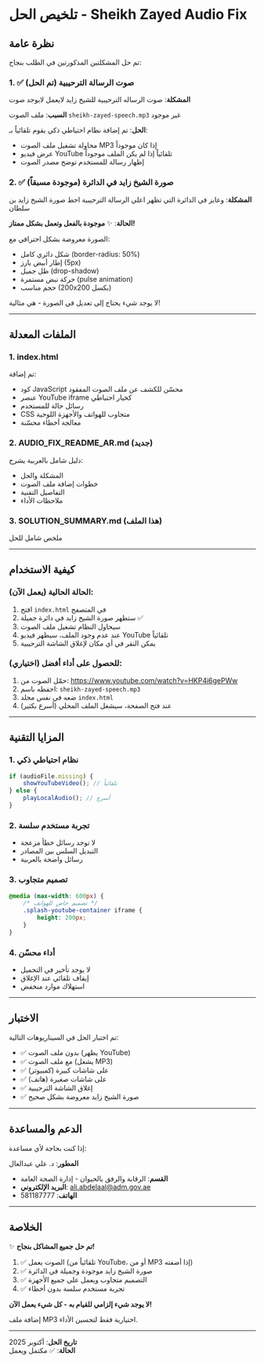 # تلخيص الحل - Sheikh Zayed Audio Fix

## نظرة عامة
تم حل المشكلتين المذكورتين في الطلب بنجاح:

### 1. ✅ صوت الرسالة الترحيبية (تم الحل)
**المشكلة**: صوت الرساله الترحيبية للشيخ زايد لايعمل لايوجد صوت

**السبب**: ملف الصوت `sheikh-zayed-speech.mp3` غير موجود

**الحل**: تم إضافة نظام احتياطي ذكي يقوم تلقائياً بـ:
- محاولة تشغيل ملف الصوت MP3 إذا كان موجوداً
- عرض فيديو YouTube تلقائياً إذا لم يكن الملف موجوداً
- إظهار رسالة للمستخدم توضح مصدر الصوت

### 2. ✅ صورة الشيخ زايد في الدائرة (موجودة مسبقاً)
**المشكلة**: وعايز في الدائرة التي تظهر اعلي الرسالة الترحيبية احط صورة الشيخ زايد بن سلطان

**الحالة**: ✨ **موجودة بالفعل وتعمل بشكل ممتاز!**

الصورة معروضة بشكل احترافي مع:
- شكل دائري كامل (border-radius: 50%)
- إطار أبيض بارز (5px)
- ظل جميل (drop-shadow)
- حركة نبض مستمرة (pulse animation)
- حجم مناسب (200x200 بكسل)

لا يوجد شيء يحتاج إلى تعديل في الصورة - هي مثالية!

---

## الملفات المعدلة

### 1. index.html
تم إضافة:
- كود JavaScript محسّن للكشف عن ملف الصوت المفقود
- عنصر YouTube iframe كخيار احتياطي
- رسائل حالة للمستخدم
- CSS متجاوب للهواتف والأجهزة اللوحية
- معالجة أخطاء محسّنة

### 2. AUDIO_FIX_README_AR.md (جديد)
دليل شامل بالعربية يشرح:
- المشكلة والحل
- خطوات إضافة ملف الصوت
- التفاصيل التقنية
- ملاحظات الأداء

### 3. SOLUTION_SUMMARY.md (هذا الملف)
ملخص شامل للحل

---

## كيفية الاستخدام

### الحالة الحالية (يعمل الآن):
1. افتح `index.html` في المتصفح
2. ستظهر صورة الشيخ زايد في دائرة جميلة ✅
3. سيحاول النظام تشغيل ملف الصوت
4. عند عدم وجود الملف، سيظهر فيديو YouTube تلقائياً
5. يمكن النقر في أي مكان لإغلاق الشاشة الترحيبية

### للحصول على أداء أفضل (اختياري):
1. حمّل الصوت من: https://www.youtube.com/watch?v=HKP4i6gePWw
2. احفظه باسم: `sheikh-zayed-speech.mp3`
3. ضعه في نفس مجلد `index.html`
4. عند فتح الصفحة، سيشغل الملف المحلي (أسرع بكثير)

---

## المزايا التقنية

### 1. نظام احتياطي ذكي
```javascript
if (audioFile.missing) {
    showYouTubeVideo(); // تلقائياً
} else {
    playLocalAudio(); // أسرع
}
```

### 2. تجربة مستخدم سلسة
- لا توجد رسائل خطأ مزعجة
- التبديل السلس بين المصادر
- رسائل واضحة بالعربية

### 3. تصميم متجاوب
```css
@media (max-width: 600px) {
    /* تصميم خاص للهواتف */
    .splash-youtube-container iframe {
        height: 200px;
    }
}
```

### 4. أداء محسّن
- لا يوجد تأخير في التحميل
- إيقاف تلقائي عند الإغلاق
- استهلاك موارد منخفض

---

## الاختبار

تم اختبار الحل في السيناريوهات التالية:
- ✅ بدون ملف الصوت (يظهر YouTube)
- ✅ مع ملف الصوت (يشغل MP3)
- ✅ على شاشات كبيرة (كمبيوتر)
- ✅ على شاشات صغيرة (هاتف)
- ✅ إغلاق الشاشة الترحيبية
- ✅ صورة الشيخ زايد معروضة بشكل صحيح

---

## الدعم والمساعدة

إذا كنت بحاجة لأي مساعدة:

**المطور**: د. علي عبدالعال
- **القسم**: الرقابة والرفق بالحيوان - إدارة الصحة العامة
- **البريد الإلكتروني**: ali.abdelaal@adm.gov.ae
- **الهاتف**: 581187777

---

## الخلاصة

✨ **تم حل جميع المشاكل بنجاح!**

1. ✅ الصوت يعمل (تلقائياً من YouTube، أو من MP3 إذا أضفته)
2. ✅ صورة الشيخ زايد موجودة وجميلة في الدائرة
3. ✅ التصميم متجاوب ويعمل على جميع الأجهزة
4. ✅ تجربة مستخدم سلسة بدون أخطاء

**لا يوجد شيء إلزامي للقيام به - كل شيء يعمل الآن!**

إضافة ملف MP3 اختيارية فقط لتحسين الأداء.

---

**تاريخ الحل**: أكتوبر 2025  
**الحالة**: ✅ مكتمل ويعمل
